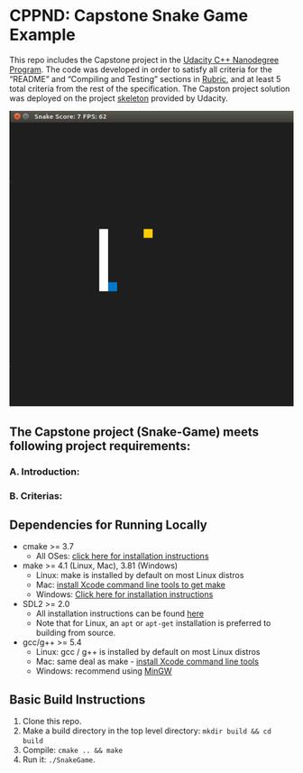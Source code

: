 # CPPND: Capstone Snake Game Example

This repo includes the Capstone project in the [Udacity C++ Nanodegree Program](https://www.udacity.com/course/c-plus-plus-nanodegree--nd213). The code was developed in order to satisfy all criteria for the “README” and “Compiling and Testing” sections in [Rubric](https://review.udacity.com/#!/rubrics/2533/view), and at least 5 total criteria from the rest of the specification. The Capston project solution was deployed on the project [skeleton](https://github.com/udacity/CppND-Capstone-Snake-Game) provided by Udacity.

<img src="snake_game.gif"/>

## The Capstone project (Snake-Game) meets following project requirements:

### A. Introduction:

### B. Criterias:


## Dependencies for Running Locally
* cmake >= 3.7
  * All OSes: [click here for installation instructions](https://cmake.org/install/)
* make >= 4.1 (Linux, Mac), 3.81 (Windows)
  * Linux: make is installed by default on most Linux distros
  * Mac: [install Xcode command line tools to get make](https://developer.apple.com/xcode/features/)
  * Windows: [Click here for installation instructions](http://gnuwin32.sourceforge.net/packages/make.htm)
* SDL2 >= 2.0
  * All installation instructions can be found [here](https://wiki.libsdl.org/Installation)
  * Note that for Linux, an `apt` or `apt-get` installation is preferred to building from source.
* gcc/g++ >= 5.4
  * Linux: gcc / g++ is installed by default on most Linux distros
  * Mac: same deal as make - [install Xcode command line tools](https://developer.apple.com/xcode/features/)
  * Windows: recommend using [MinGW](http://www.mingw.org/)

## Basic Build Instructions

1. Clone this repo.
2. Make a build directory in the top level directory: `mkdir build && cd build`
3. Compile: `cmake .. && make`
4. Run it: `./SnakeGame`.
